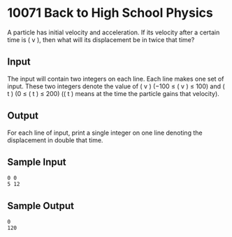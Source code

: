 # 10071 Back to High School Physics

A particle has initial velocity and acceleration. If its velocity after a certain time is \( v \), then what will its displacement be in twice that time?

## Input

The input will contain two integers on each line. Each line makes one set of input. These two integers denote the value of \( v \) (−100 ≤ \( v \) ≤ 100) and \( t \) (0 ≤ \( t \) ≤ 200) (\( t \) means at the time the particle gains that velocity).

## Output

For each line of input, print a single integer on one line denoting the displacement in double that time.

## Sample Input

```
0 0
5 12
```

## Sample Output

```
0
120
```